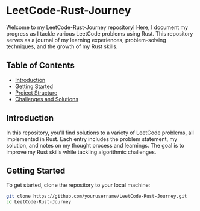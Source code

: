 
# LeetCode-Rust-Journey

Welcome to my LeetCode-Rust-Journey repository! Here, I document my progress as I tackle various LeetCode problems using Rust. This repository serves as a journal of my learning experiences, problem-solving techniques, and the growth of my Rust skills.

## Table of Contents

- [Introduction](#introduction)
- [Getting Started](#getting-started)
- [Project Structure](#project-structure)
- [Challenges and Solutions](#challenges-and-solutions)

## Introduction

In this repository, you'll find solutions to a variety of LeetCode problems, all implemented in Rust. Each entry includes the problem statement, my solution, and notes on my thought process and learnings. The goal is to improve my Rust skills while tackling algorithmic challenges.

## Getting Started

To get started, clone the repository to your local machine:

```bash
git clone https://github.com/yourusername/LeetCode-Rust-Journey.git
cd LeetCode-Rust-Journey
